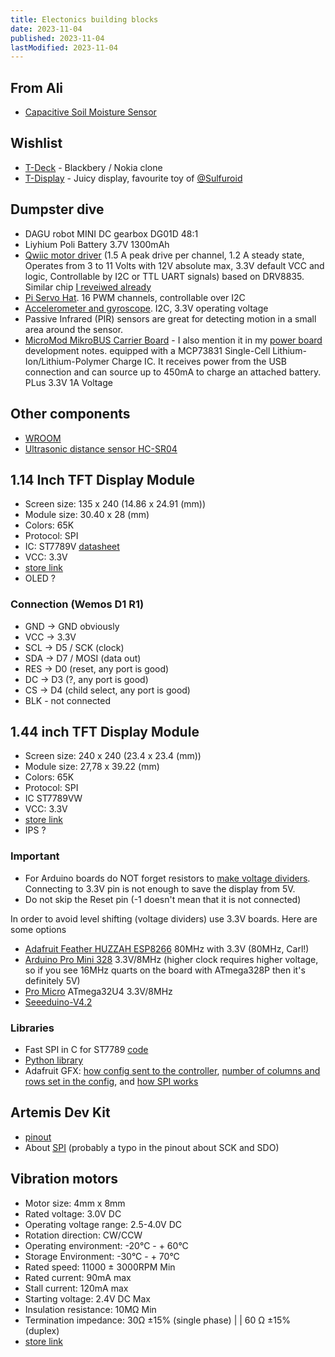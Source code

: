 ```yaml
---
title: Electonics building blocks
date: 2023-11-04
published: 2023-11-04
lastModified: 2023-11-04
---
```


## From Ali

- [Capacitive Soil Moisture Sensor](/make/capacitive-soil-moisture-sensor)


## Wishlist

- [T-Deck](https://www.lilygo.cc/products/t-deck) - Blackbery / Nokia clone
- [T-Display](https://www.lilygo.cc/products/t-display-s3-amoled) - Juicy display, favourite toy of [@Sulfuroid](https://twitter.com/sulfuroid)


## Dumpster dive

- DAGU robot MINI DC gearbox DG01D 48:1
- Liyhium Poli Battery 3.7V 1300mAh
- [Qwiic motor driver](https://www.sparkfun.com/products/15451) (1.5 A peak drive per channel, 1.2 A steady state, Operates from 3 to 11 Volts with 12V absolute max, 3.3V default VCC and logic, Controllable by I2C or TTL UART signals) based on DRV8835. Similar chip [I reveiwed already](/make/robot/motor-controller-board)
- [Pi Servo Hat](/make/servo-hat-for-raspberry-pi). 16 PWM channels, controllable over I2C
- [Accelerometer and gyroscope](https://www.sparkfun.com/products/18020). I2C, 3.3V operating voltage
- Passive Infrared (PIR) sensors are great for detecting motion in a small area around the sensor. 
- [MicroMod MikroBUS Carrier Board](https://www.sparkfun.com/products/18710) - I also mention it in my [power board](/make/robot/power-board) development notes. equipped with a MCP73831 Single-Cell Lithium-Ion/Lithium-Polymer Charge IC. It receives power from the USB connection and can source up to 450mA to charge an attached battery. PLus 3.3V 1A Voltage 
## Other components

- [WROOM](/make/esp32-s2-wroom)
- [Ultrasonic distance sensor HC-SR04](/make/distance-sensor)


## 1.14 Inch TFT Display Module

- Screen size: 135 x 240 (14.86 x 24.91 (mm))
- Module size: 30.40 x 28 (mm)
- Colors: 65K
- Protocol: SPI
- IC: ST7789V [datasheet](https://newhavendisplay.com/content/datasheets/ST7789V.pdf)
- VCC: 3.3V
- [store link](https://www.aliexpress.us/item/3256805450520253.html)
- OLED ?

### Connection (Wemos D1 R1)

- GND -> GND obviously
- VCC -> 3.3V
- SCL -> D5 / SCK (clock)
- SDA -> D7 / MOSI (data out)
- RES -> D0 (reset, any port is good)
- DC -> D3 (?, any port is good)
- CS -> D4 (child select, any port is good)
- BLK - not connected

## 1.44 inch TFT Display Module

- Screen size: 240 x 240 (23.4 x 23.4 (mm))
- Module size: 27,78 x 39.22 (mm)
- Colors: 65K
- Protocol: SPI
- IC ST7789VW
- VCC: 3.3V
- [store link](https://www.aliexpress.us/item/3256805804462796.html)
- IPS ?

### Important

- For Arduino boards do NOT forget resistors to [make voltage dividers](https://simple-circuit.com/arduino-st7789-ips-tft-display-example/). Connecting to 3.3V pin is not enough to save the display from 5V. 
- Do not skip the Reset pin (-1 doesn't mean that it is not connected)

In order to avoid level shifting (voltage dividers) use 3.3V boards. Here are some options

- [Adafruit Feather HUZZAH ESP8266](https://www.adafruit.com/product/3046) 80MHz with 3.3V (80MHz, Carl!)
- [Arduino Pro Mini 328](https://www.sparkfun.com/products/11114) 3.3V/8MHz (higher clock requires higher voltage, so if you see 16MHz quarts on the board with ATmega328P then it's definitely 5V)
- [Pro Micro](https://www.sparkfun.com/products/12587) ATmega32U4 3.3V/8MHz
- [Seeeduino-V4.2](https://www.seeedstudio.com/Seeeduino-V4-2-p-2517.html)


### Libraries

- Fast SPI in C for ST7789 [code](https://github.com/cbm80amiga/Arduino_ST7789_Fast)
- [Python library](https://github.com/Zeroji/st7789v)
- Adafruit GFX: [how config sent to the controller](https://github.com/adafruit/Adafruit-ST7735-Library/blob/master/Adafruit_ST77xx.cpp#L93C30-L93C30),
[number of columns and rows set in the config](https://github.com/adafruit/Adafruit-ST7735-Library/pull/126/files),
and [how SPI works](https://github.com/adafruit/Adafruit-GFX-Library/blob/126007f2c52d3238b7a1133ec14192c3d1deb8a9/Adafruit_SPITFT.cpp#L1901)


## Artemis Dev Kit

- [pinout](https://cdn.sparkfun.com/assets/6/b/e/8/c/Graphical_Datasheet_Artemis_DK.pdf)
- About [SPI](https://learn.sparkfun.com/tutorials/getting-started-with-the-artemis-development-kit/hardware-overview) (probably a typo in the pinout about SCK and SDO)


## Vibration motors

- Motor size: 4mm x 8mm
- Rated voltage: 3.0V DC
- Operating voltage range: 2.5-4.0V DC
- Rotation direction: CW/CCW
- Operating environment: -20°C - + 60°C
- Storage Environment: -30°C - + 70°C
- Rated speed: 11000 ± 3000RPM Min
- Rated current: 90mA max
- Stall current: 120mA max
- Starting voltage: 2.4V DC Max
- Insulation resistance: 10MΩ Min
- Termination impedance: 30Ω ±15% (single phase) | | 60 Ω ±15% (duplex)
- [store link](https://www.aliexpress.us/item/3256802567607902.html)